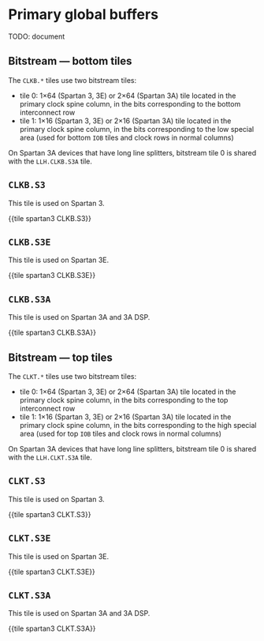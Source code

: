 # Primary global buffers

TODO: document


## Bitstream — bottom tiles

The `CLKB.*` tiles use two bitstream tiles:

- tile 0: 1×64 (Spartan 3, 3E) or 2×64 (Spartan 3A) tile located in the primary clock spine column, in the bits corresponding to the bottom interconnect row
- tile 1: 1×16 (Spartan 3, 3E) or 2×16 (Spartan 3A) tile located in the primary clock spine column, in the bits corresponding to the low special area (used for bottom `IOB` tiles and clock rows in normal columns)

On Spartan 3A devices that have long line splitters, bitstream tile 0 is shared with the `LLH.CLKB.S3A` tile.


## `CLKB.S3`

This tile is used on Spartan 3.

{{tile spartan3 CLKB.S3}}


## `CLKB.S3E`

This tile is used on Spartan 3E.

{{tile spartan3 CLKB.S3E}}


## `CLKB.S3A`

This tile is used on Spartan 3A and 3A DSP.

{{tile spartan3 CLKB.S3A}}


## Bitstream — top tiles

The `CLKT.*` tiles use two bitstream tiles:

- tile 0: 1×64 (Spartan 3, 3E) or 2×64 (Spartan 3A) tile located in the primary clock spine column, in the bits corresponding to the top interconnect row
- tile 1: 1×16 (Spartan 3, 3E) or 2×16 (Spartan 3A) tile located in the primary clock spine column, in the bits corresponding to the high special area (used for top `IOB` tiles and clock rows in normal columns)

On Spartan 3A devices that have long line splitters, bitstream tile 0 is shared with the `LLH.CLKT.S3A` tile.


## `CLKT.S3`

This tile is used on Spartan 3.

{{tile spartan3 CLKT.S3}}


## `CLKT.S3E`

This tile is used on Spartan 3E.

{{tile spartan3 CLKT.S3E}}


## `CLKT.S3A`

This tile is used on Spartan 3A and 3A DSP.

{{tile spartan3 CLKT.S3A}}